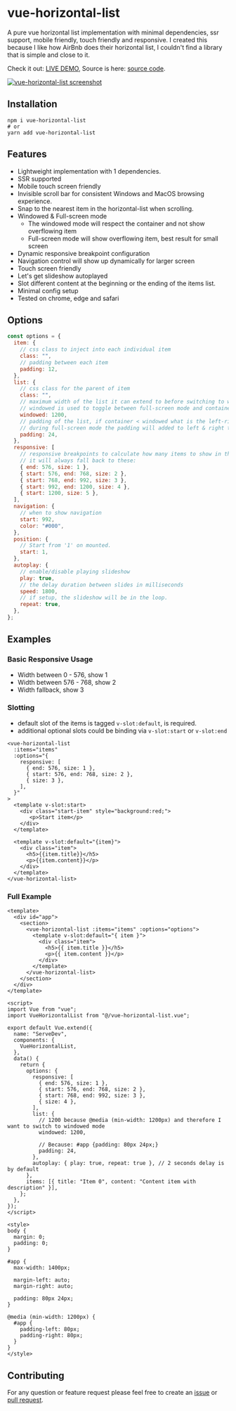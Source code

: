 # vue-horizontal-list

A pure vue horizontal list implementation with minimal dependencies, ssr support, mobile friendly, touch friendly and responsive.
I created this because I like how AirBnb does their horizontal list, I couldn't find a library that is simple and close to it.

Check it out: [LIVE DEMO](https://nuxt-app.now.sh/vue-horizontal-list),
Source is here: [source code](https://github.com/fuxingloh/nuxt-app/blob/master/components/examples/ExampleHorizontalList.vue).

[![vue-horizontal-list screenshot](demo.png)](https://nuxt-app.now.sh/vue-horizontal-list)

## Installation

```shell script
npm i vue-horizontal-list
# or
yarn add vue-horizontal-list
```

## Features

- Lightweight implementation with 1 dependencies.
- SSR supported
- Mobile touch screen friendly
- Invisible scroll bar for consistent Windows and MacOS browsing experience.
- Snap to the nearest item in the horizontal-list when scrolling.
- Windowed & Full-screen mode
  - The windowed mode will respect the container and not show overflowing item
  - Full-screen mode will show overflowing item, best result for small screen
- Dynamic responsive breakpoint configuration
- Navigation control will show up dynamically for larger screen
- Touch screen friendly
- Let's get slideshow autoplayed
- Slot different content at the beginning or the ending of the items list.
- Minimal config setup
- Tested on chrome, edge and safari

## Options

```js
const options = {
  item: {
    // css class to inject into each individual item
    class: "",
    // padding between each item
    padding: 12,
  },
  list: {
    // css class for the parent of item
    class: "",
    // maximum width of the list it can extend to before switching to windowed mode, basically think of the bootstrap container max-width
    // windowed is used to toggle between full-screen mode and container mode
    windowed: 1200,
    // padding of the list, if container < windowed what is the left-right padding of the list
    // during full-screen mode the padding will added to left & right to centralise the item
    padding: 24,
  },
  responsive: [
    // responsive breakpoints to calculate how many items to show in the list at each width interval
    // it will always fall back to these:
    { end: 576, size: 1 },
    { start: 576, end: 768, size: 2 },
    { start: 768, end: 992, size: 3 },
    { start: 992, end: 1200, size: 4 },
    { start: 1200, size: 5 },
  ],
  navigation: {
    // when to show navigation
    start: 992,
    color: "#000",
  },
  position: {
    // Start from '1' on mounted.
    start: 1,
  },
  autoplay: {
    // enable/disable playing slideshow
    play: true,
    // the delay duration between slides in milliseconds
    speed: 1800,
    // if setup, the slideshow will be in the loop.
    repeat: true,
  },
};
```

## Examples

### Basic Responsive Usage

- Width between 0 - 576, show 1
- Width between 576 - 768, show 2
- Width fallback, show 3

### Slotting

- default slot of the items is tagged `v-slot:default`, is required.
- additional optional slots could be binding via `v-slot:start` or `v-slot:end`

```vue
<vue-horizontal-list
  :items="items"
  :options="{
    responsive: [
      { end: 576, size: 1 },
      { start: 576, end: 768, size: 2 },
      { size: 3 },
    ],
  }"
>
  <template v-slot:start>
    <div class="start-item" style="background:red;">
       <p>Start item</p>
    </div>
  </template>

  <template v-slot:default="{item}">
    <div class="item">
      <h5>{{item.title}}</h5>
      <p>{{item.content}}</p>
    </div>
  </template>
</vue-horizontal-list>
```

### Full Example

```vue
<template>
  <div id="app">
    <section>
      <vue-horizontal-list :items="items" :options="options">
        <template v-slot:default="{ item }">
          <div class="item">
            <h5>{{ item.title }}</h5>
            <p>{{ item.content }}</p>
          </div>
        </template>
      </vue-horizontal-list>
    </section>
  </div>
</template>

<script>
import Vue from "vue";
import VueHorizontalList from "@/vue-horizontal-list.vue";

export default Vue.extend({
  name: "ServeDev",
  components: {
    VueHorizontalList,
  },
  data() {
    return {
      options: {
        responsive: [
          { end: 576, size: 1 },
          { start: 576, end: 768, size: 2 },
          { start: 768, end: 992, size: 3 },
          { size: 4 },
        ],
        list: {
          // 1200 because @media (min-width: 1200px) and therefore I want to switch to windowed mode
          windowed: 1200,

          // Because: #app {padding: 80px 24px;}
          padding: 24,
        },
        autoplay: { play: true, repeat: true }, // 2 seconds delay is by default
      },
      items: [{ title: "Item 0", content: "Content item with description" }],
    };
  },
});
</script>

<style>
body {
  margin: 0;
  padding: 0;
}

#app {
  max-width: 1400px;

  margin-left: auto;
  margin-right: auto;

  padding: 80px 24px;
}

@media (min-width: 1200px) {
  #app {
    padding-left: 80px;
    padding-right: 80px;
  }
}
</style>
```

## Contributing

For any question or feature request please feel free to create an [issue](https://github.com/fuxingloh/vue-horizontal-list/issues/new) or [pull request](https://github.com/fuxingloh/vue-horizontal-list/pulls).
